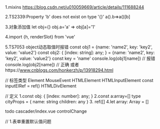 1.mixins
https://blog.csdn.net/u010059669/article/details/111688244

2.TS2339:Property 'b' does not exist on type '{}'
  a().b=>a()[b]

3.对象添加值
 let obj={}  obj.a='a' => obj[a]='1'

4.import {h, renderSlot} from 'vue'

5.TS7053 object动态取值时报错
const obj1 = {name: 'name2', key: 'key2', value: 'value2'}
const obj2: { [index: string]: any; } = {name: 'name2', key: 'key2', value: 'value2'}
const key =  'name'
console.log(obj1[name]) // 报错
console.log(obj2[name]) // 正确
或者https://www.cnblogs.com/honkerzh/p/13918294.html


// 标签类型
Element
MouseEvent
HTMLElement
HTMLInputElement   const inputElRef = ref<HTMLInputElement>()
HTMLDivElement

// 定义
1.const obj: { [index: number]: any; }
2.const a:array<pro>=[]
type cityProps = {
name: string
children: any
}
3. ref<any>([]
4.let array: Array<any> = []


todo
cascader/index.vue controlChange

// 
1.表单重置默认值问题


